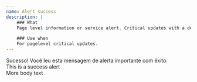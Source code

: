 ```yaml
---
name: Alert success
description: |
    ### What
    Page­ level information or service alert. Critical updates with a defined time period should be pushed using the alert box.

    ### Use when
    For page­level critical updates.
---
```



<div class="alert alert-success" role="alert"> Sucesso! Você leu esta mensagem de alerta importante com êxito.</div>




<div class="ui-alert ui-alert--success">
    <div class="alert__title">This is a success alert</div>
    <div class="alert__body">More body text</div>
    <a href="#" class="alert_close"></a>
</div>
